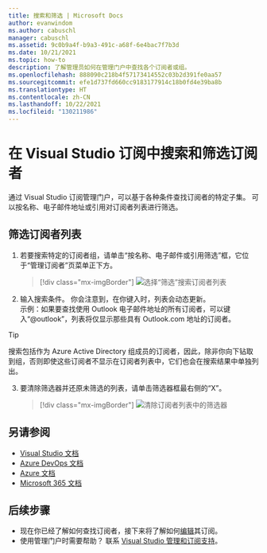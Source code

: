 ```yaml
---
title: 搜索和筛选 | Microsoft Docs
author: evanwindom
ms.author: cabuschl
manager: cabuschl
ms.assetid: 9c0b9a4f-b9a3-491c-a68f-6e4bac7f7b3d
ms.date: 10/21/2021
ms.topic: how-to
description: 了解管理员如何在管理门户中查找各个订阅者或组。
ms.openlocfilehash: 888090c218b4f57173414552c03b2d391fe0aa57
ms.sourcegitcommit: efe1d737fd660cc9183177914c18b0fd4e39ba8b
ms.translationtype: HT
ms.contentlocale: zh-CN
ms.lasthandoff: 10/22/2021
ms.locfileid: "130211986"
---
```

# <a name="search-and-filter-subscribers-in-visual-studio-subscriptions"></a>在 Visual Studio 订阅中搜索和筛选订阅者
通过 Visual Studio 订阅管理门户，可以基于各种条件查找订阅者的特定子集。 可以按名称、电子邮件地址或引用对订阅者列表进行筛选。

## <a name="to-filter-the-subscriber-list"></a>筛选订阅者列表
1. 若要搜索特定的订阅者组，请单击“按名称、电子邮件或引用筛选”框，它位于“管理订阅者”页菜单正下方。
   > [!div class="mx-imgBorder"]
   > ![选择“筛选”搜索订阅者列表](_img/search-filter/filter-list.png "单击“筛选器”框，输入条件以限制显示的订阅。")

2. 输入搜索条件。  你会注意到，在你键入时，列表会动态更新。  
示例：如果要查找使用 Outlook 电子邮件地址的所有订阅者，可以键入“@outlook”，列表将仅显示那些具有 Outlook.com 地址的订阅者。  

> [!TIP]
> 搜索包括作为 Azure Active Directory 组成员的订阅者，因此，除非你向下钻取到组，否则即使这些订阅者不显示在订阅者列表中，它们也会在搜索结果中单独列出。  

3. 要清除筛选器并还原未筛选的列表，请单击筛选器框最右侧的“X”。 
   > [!div class="mx-imgBorder"]
   > ![清除订阅者列表中的筛选器](_img/search-filter/clear-filter.png "单击筛选器框右侧较大的“X”以清除条件，然后继续查看所有已分配的订阅。")

## <a name="see-also"></a>另请参阅
- [Visual Studio 文档](/visualstudio/)
- [Azure DevOps 文档](/azure/devops/)
- [Azure 文档](/azure/)
- [Microsoft 365 文档](/microsoft-365/)

## <a name="next-steps"></a>后续步骤
- 现在你已经了解如何查找订阅者，接下来将了解如何[编辑](edit-license.md)其订阅。
- 使用管理门户时需要帮助？  联系 [Visual Studio 管理和订阅支持](https://aka.ms/vsadminhelp)。
